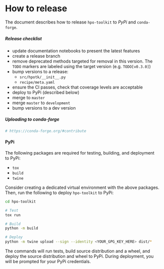 # How to release

The document describes how to release `hpo-toolkit` to *PyPi* and `conda-forge`.

##### Release checklist

- update documentation notebooks to present the latest features 
- create a release branch
- remove deprecated methods targeted for removal in this version. The `TODO` markers are labeled using 
  the target version (e.g. `TODO[v0.3.0]`)
- bump versions to a release:
  - `src/hpotk/__init__.py`
  - `recipe/meta.yaml`
- ensure the CI passes, check that coverage levels are acceptable
- deploy to PyPi (described below)
- merge to `master`
- merge `master` to `development`
- bump versions to a dev version


##### Uploading to conda-forge
```bash
# https://conda-forge.org/#contribute
```

#### PyPi

The following packages are required for testing, building, and deployment to PyPi:
- `tox`
- `build`
- `twine`

Consider creating a dedicated virtual environment with the above packages. Then, run the following 
to deploy `hpo-toolkit` to PyPi:  

```bash
cd hpo-toolkit

# Test
tox run

# Build
python -m build

# Deploy
python -m twine upload --sign --identity <YOUR_GPG_KEY_HERE> dist/*
```

The commands will run tests, build source distribution and a wheel, and deploy the source distribution and wheel to PyPi.
During deployment, you will be prompted for your PyPi credentials.  
